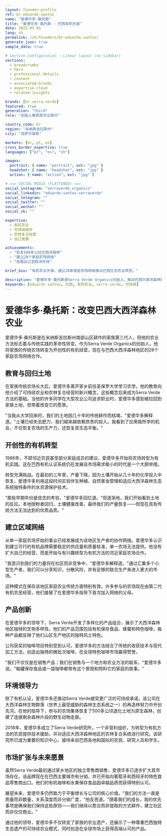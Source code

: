 ```yaml
---
layout: founder-profile
ref: br-eduardo-santos
name: "爱德华多·桑托斯"
title: "爱德华多·桑托斯 - 巴西有机先驱"
date: 2025-05-01
lang: zh
permalink: /zh/founders/br-eduardo-santos/
generate_json: true
sample_data: true

# Section Configuration - Linear layout (no sidebar)
sections:
  - breadcrumbs
  - hero
  - professional-details
  - content
  - associated-brands
  - expertise-cloud
  - related-insights

brands: [br-serra-verde]
featured: true
generation: "third"
role: "创始人兼首席农业顾问"

country_code: br
region: "米纳斯吉拉斯州"
city: "贡萨尔维斯"

markets: [br, pt, es]
cross_border_expertise: true
languages: ["pt", "es", "zh"]

images:
  portrait: { name: "portrait", ext: "jpg" }
  headshot: { name: "headshot", ext: "jpg" }
  action: { name: "action", ext: "jpg" }

# === SOCIAL MEDIA (FLATTENED) ===
social_instagram: "serraverde_organics"
social_linkedin: "eduardo-santos-serraverde"
social_telegram: ""
social_twitter: ""
social_wechat: ""
social_vk: ""

expertise:
  - 有机农业
  - 可持续耕作
  - 农林复合经营
  - 出口发展

achievements:
  - "恢复500多公顷大西洋森林"
  - "建立28个家庭农场网络"
  - "拓展出口至欧洲市场"

brief_bio: "有机农业先锋，通过28家家庭农场网络推动巴西生态农业转型。"

description: "爱德华多·桑托斯是Serra Verde Organics创始人，推动巴西大西洋森林的有机农业转型。"
keywords: [eduardo santos, 巴西, 有机农业, serra verde, 可持续]
---
```


# 爱德华多·桑托斯：改变巴西大西洋森林农业

爱德华多·桑托斯是在米纳斯吉拉斯州南部山区耕作的家族第三代人，但他的农业方法标志着与传统实践的革命性转变。作为Serra Verde Organics的创始人，他将家族的传统农场转变为开创性的有机经营，现在与巴西大西洋森林地区的28个家庭农场网络合作。

## 教育与回归土地

在家族传统农场长大后，爱德华多离开家乡前往圣保罗大学学习农学。他的教育向他介绍了可持续农业和农林复合经营的新兴概念，这些概念后来成为Serra Verde方法的基础。当他的许多同学在大型农业公司追求职业时，爱德华多感到被拉回到家族土地，但带着改变它的愿景。

"当我从大学回来时，我们的土地因几十年的传统耕作而枯竭，"爱德华多解释道。"土壤已经失去肥力，我们越来越依赖昂贵的投入。我看到了应用我所学的机会，不仅恢复农场的生产力，还恢复其生态平衡。"

## 开创性的有机转型

1986年，不顾邻近农民甚至部分家庭成员的建议，爱德华多开始将农场转型为有机实践。这在巴西有机认证系统仍在发展且市场需求极小的时代是一个大胆举措。

转型充满挑战。在最初的三年里，产量下降，因为土壤开始从几十年的化学投入中恢复。爱德华多利用这段时间实验伴生种植、自然害虫管理和适应大西洋森林生态系统独特条件的水资源保护技术。

"那些早期年份是信念的考验，"爱德华多回忆道。"但逐渐地，我们开始看到土地的反应。本地授粉者回归，土壤健康改善，最终我们的产量恢复——但现在具有传统方法无法达到的优质品质。"

## 建立区域网络

从单一家庭农场开始的事业已经发展成为该地区生产者的协作网络。爱德华多认识到建立可行的有机品牌需要稳定的供应量和质量标准，单一农场无法提供。他没有扩大自己的经营，而是开始与有兴趣转型为有机方法的邻近家庭农场合作。

"我意识到我们的力量将在社区而非竞争中，"爱德华多解释道。"通过汇集多个小型生产者，我们可以分享知识，分散风险，并有足够的联合生产来进入更大的市场。"

这种模式在保存该地区家庭农业传统方面特别有效。许多参与的农场现在由第二代有机农民经营，他们接替了在爱德华多指导下首次加入网络的父母。

## 产品创新

在爱德华多的领导下，Serra Verde开发了多样化的产品组合，展示了大西洋森林地区独特的生物多样性。他们的产品范围包括有机保存食品、蜂蜜和特色咖啡，每种产品都反映了他们山区生产地区的独特风土特色。

公司获奖的咖啡项目特别受到认可。爱德华多的方法结合了传统的收获技术与现代加工方法，创造出独特的微批次咖啡，在全球特色咖啡市场赢得赞誉。

"我们不仅仅是在销售产品；我们在销售与一个地方和农业方法的联系，"爱德华多说。"每罐保存食品或一袋咖啡都带有这个景观和照料它的家庭的故事。"

## 环境领导力

除了有机认证，爱德华多还推动Serra Verde接受更广泛的可持续承诺。该公司在大西洋森林生物群落（世界上最受威胁的森林生态系统之一）的再造林努力中开创先河。在他的指导下，参与的农场集体恢复了500多公顷退化土地为原生森林，创建了连接剩余森林片段的野生动物走廊。

2018年，爱德华多成立了Serra Verde研究所，一个非营利组织，为转型为有机方法的农民提供技术援助，并对适应大西洋森林地区的农林复合系统进行研究。该研究所已成为重要的知识中心，接待来自巴西各地和国际的农民、研究人员和学生。

## 市场扩张与未来愿景

虽然Serra Verde最初通过家乡地区的独立零售商销售，爱德华多已逐步扩大其市场存在。该品牌现在在巴西主要城市有分销，并已开始向葡萄牙和西班牙的特色食品零售商出口。他们的有机咖啡和水果保存食品因卓越品质而获得特别认可。

展望未来，爱德华多仍然致力于平衡增长与公司的核心价值。"我们的方法一直是质量而非数量，关系深度而非分销广度，"他反思道。"随着我们的成长，我的优先事项是确保我们保持这些原则——我们继续以愈合而非提取的方式耕作，建立社区而非仅仅商业。"

通过他的领导，爱德华多不仅转变了家族的农业遗产，还展示了一种尊重巴西独特生态遗产的可持续农业模式，同时创造在全球市场上获得高端认可的产品。
